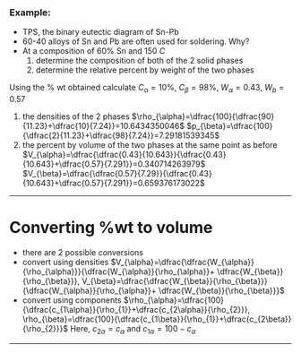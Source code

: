 ### Example: 
- TPS, the binary eutectic diagram of Sn-Pb
- 60-40 alloys of Sn and Pb are often used for soldering. Why?
- At a composition of 60% Sn and $150~C$ 
	1. determine the composition of both of the 2 solid phases
	2. determine the relative percent by weight of the two phases

Using the % wt obtained calculate
$C_{\alpha}=10$%, $C_{\beta}=98$%, $W_{\alpha}=0.43$, $W_{b}=0.57$
1. the densities of the 2 phases
$\rho_{\alpha}=\dfrac{100}{\dfrac{90}{11.23}+\dfrac{10}{7.24}}=10.6434350046$
$p_{\beta}=\dfrac{100}{\dfrac{2}{11.23}+\dfrac{98}{7.24}}=7.29181539345$
2. the percent by volume of the two phases at the same point as before
$V_{\alpha}=\dfrac{\dfrac{0.43}{10.643}}{\dfrac{0.43}{10.643}+\dfrac{0.57}{7.291}}=0.340714263979$
$V_{\beta}=\dfrac{\dfrac{0.57}{7.29}}{\dfrac{0.43}{10.643}+\dfrac{0.57}{7.291}}=0.659376173022$
___
# Converting %wt to volume
- there are 2 possible conversions
- convert using densities
	 $V_{\alpha}=\dfrac{\dfrac{W_{\alpha}}{\rho_{\alpha}}}{\dfrac{W_{\alpha}}{\rho_{\alpha}}+ \dfrac{W_{\beta}}{\rho_{\beta}}}, V_{\beta}=\dfrac{\dfrac{W_{\beta}}{\rho_{\beta}}}{\dfrac{W_{\alpha}}{\rho_{\alpha}}+ \dfrac{W_{\beta}}{\rho_{\beta}}}$
- convert using components
	$\rho_{\alpha}=\dfrac{100}{\dfrac{c_{1\alpha}}{\rho_{1}}+\dfrac{c_{2\alpha}}{\rho_{2}}}, \rho_{\beta}=\dfrac{100}{\dfrac{c_{1\beta}}{\rho_{1}}+\dfrac{c_{2\beta}}{\rho_{2}}}$
	Here, $c_{2\alpha}=c_{\alpha}$ and $c_{1\alpha}=100-c_{\alpha}$
___
